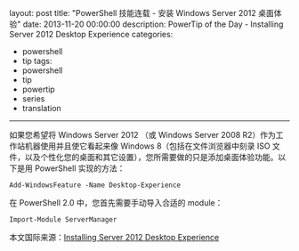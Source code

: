 ﻿layout: post
title: "PowerShell 技能连载 - 安装 Windows Server 2012 桌面体验"
date: 2013-11-20 00:00:00
description: PowerTip of the Day - Installing Server 2012 Desktop Experience
categories:
- powershell
- tip
tags:
- powershell
- tip
- powertip
- series
- translation
---
如果您希望将 Windows Server 2012 （或 Windows Server 2008 R2）作为工作站机器使用并且使它看起来像 Windows 8（包括在文件浏览器中刻录 ISO 文件，以及个性化您的桌面和其它设置），您所需要做的只是添加桌面体验功能。以下是用 PowerShell 实现的方法：

	Add-WindowsFeature -Name Desktop-Experience

在 PowerShell 2.0 中，您首先需要手动导入合适的 module：

	Import-Module ServerManager

<!--more-->
本文国际来源：[Installing Server 2012 Desktop Experience](http://powershell.com/cs/blogs/tips/archive/2013/11/20/installing-server-2012-desktop-experience.aspx)
